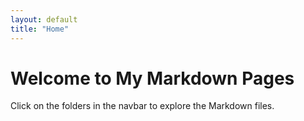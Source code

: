 ```yaml
---
layout: default
title: "Home"
---
```


# Welcome to My Markdown Pages
Click on the folders in the navbar to explore the Markdown files.
